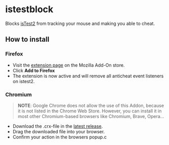 # istestblock
Blocks [isTest2](https://istest2.ch) from tracking your mouse and making you able to cheat.

## How to install

### Firefox
- Visit the [extension page](https://addons.mozilla.org/en-US/firefox/addon/istest-block/) on the Mozilla Add-On store.
- Click **Add to Firefox**
- The extension is now active and will remove all anticheat event listeners on istest2.

### Chromium
> **NOTE**: Google Chrome does not allow the use of this Addon, because it is not listed in the Chrome Web Store. However, you can install it in most other Chromium-based browsers like Chromium, Brave, Opera...

- Download the .crx-file in the [latest release](https://github.com/Lezurex/istestblock/releases/latest).
- Drag the downloaded file into your browser.
- Confirm your action in the browsers popup.c
